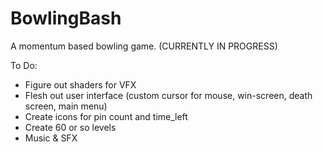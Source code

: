 # BowlingBash
A momentum based bowling game. (CURRENTLY IN PROGRESS)

To Do:
- Figure out shaders for VFX
- Flesh out user interface (custom cursor for mouse, win-screen, death screen, main menu)
- Create icons for pin count and time_left
- Create 60 or so levels
- Music & SFX
